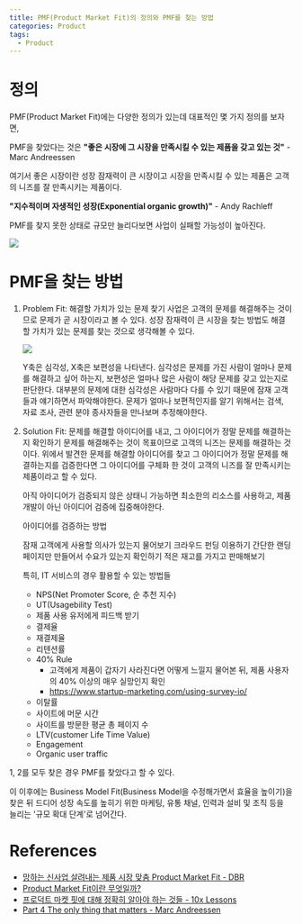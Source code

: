 ```yaml
---
title: PMF(Product Market Fit)의 정의와 PMF를 찾는 방법
categories: Product
tags:
  - Product
---
```


# 정의
PMF(Product Market Fit)에는 다양한 정의가 있는데 대표적인 몇 가지 정의를 보자면,

PMF을 찾았다는 것은 **"좋은 시장에 그 시장을 만족시킬 수 있는 제품을 갖고 있는 것"** - Marc Andreessen

여기서 좋은 시장이란 성장 잠재력이 큰 시장이고 시장을 만족시킬 수 있는 제품은 고객의 니즈를 잘 만족시키는 제품이다.

**"지수적이며 자생적인 성장(Exponential organic growth)"** - Andy Rachleff

PMF를 찾지 못한 상태로 규모만 늘리다보면 사업이 실패할 가능성이 높아진다.

![](https://img1.daumcdn.net/thumb/R1280x0/?scode=mtistory2&fname=https%3A%2F%2Fblog.kakaocdn.net%2Fdn%2FsdVs5%2FbtrJ80azmiF%2FzTMKbYVjVU9WH0qDhTPvQ0%2Fimg.png)

# PMF을 찾는 방법
1. Problem Fit: 해결할 가치가 있는 문제 찾기
사업은 고객의 문제를 해결해주는 것이므로 문제가 곧 시장이라고 볼 수 있다. 성장 잠재력이 큰 시장을 찾는 방법도 해결할 가치가 있는 문제를 찾는 것으로 생각해볼 수 있다.

    ![](https://img1.daumcdn.net/thumb/R1280x0/?scode=mtistory2&fname=https%3A%2F%2Fblog.kakaocdn.net%2Fdn%2FcVktsS%2FbtrKcwmLtxq%2FsunuTthJHKfOmoimLfbGck%2Fimg.png)

    Y축은 심각성, X축은 보편성을 나타낸다. 심각성은 문제를 가진 사람이 얼마나 문제를 해결하고 싶어 하는지, 보편성은 얼마나 많은 사람이 해당 문제를 갖고 있는지로 판단한다. 대부분의 문제에 대한 심각성은 사람마다 다를 수 있기 때문에 잠재 고객들과 얘기하면서 파악해야한다. 문제가 얼마나 보편적인지를 알기 위해서는 검색, 자료 조사, 관련 분야 종사자들을 만나보며 추정해야한다.

2. Solution Fit: 문제를 해결할 아이디어를 내고, 그 아이디어가 정말 문제를 해결하는지 확인하기
문제를 해결해주는 것이 목표이므로 고객의 니즈는 문제를 해결하는 것이다. 위에서 발견한 문제를 해결할 아이디어를 찾고 그 아이디어가 정말 문제를 해결하는지를 검증한다면 그 아이디어를 구체화 한 것이 고객의 니즈를 잘 만족시키는 제품이라고 할 수 있다.

    아직 아이디어가 검증되지 않은 상태니 가능하면 최소한의 리소스를 사용하고, 제품 개발이 아닌 아이디어 검증에 집중해야한다.

    아이디어를 검증하는 방법

    잠재 고객에게 사용할 의사가 있는지 물어보기
    크라우드 펀딩 이용하기
    간단한 랜딩 페이지만 만들어서 수요가 있는지 확인하기
    적은 재고를 가지고 판매해보기

    특히, IT 서비스의 경우 활용할 수 있는 방법들

    - NPS(Net Promoter Score, 순 추천 지수)
    - UT(Usagebility Test)
    - 제품 사용 유저에게 피드백 받기
    - 결제율
    - 재결제율
    - 리텐션률
    - 40% Rule
        - 고객에게 제품이 갑자기 사라진다면 어떻게 느낄지 물어본 뒤, 제품 사용자의 40% 이상의 매우 실망인지 확인
        - https://www.startup-marketing.com/using-survey-io/
    - 이탈률
    - 사이트에 머문 시간
    - 사이트를 방문한 평균 총 페이지 수
    - LTV(customer Life Time Value)
    - Engagement
    - Organic user traffic

1, 2를 모두 찾은 경우 PMF를 찾았다고 할 수 있다.

이 이후에는 Business Model Fit(Business Model을 수정해가면서 효율을 높이기)을 찾은 뒤 드디어 성장 속도를 높히기 위한 마케팅, 유통 채널, 인력과 설비 및 조직 등을 늘리는 '규모 확대 단계'로 넘어간다.

# References
- [망하는 신사업 살려내는 제품 시장 맞춤 Product Market Fit - DBR](https://dbr.donga.com/article/view/1202/article_no/8878/ac/magazine)
- [Product Market Fit이란 무엇일까?](https://brunch.co.kr/@clickb7402/52)
- [프로덕트 마켓 핏에 대해 정확히 알아야 하는 것들 - 10x Lessons](https://tkim.co/2020/01/12/product-market-fit/)
- [Part 4 The only thing that matters - Marc Andreessen](https://pmarchive.com/guide_to_startups_part4.html)